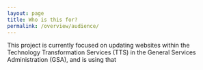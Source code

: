 ```yaml
---
layout: page
title: Who is this for?
permalink: /overview/audience/
---
```


This project is currently focused on updating websites within the Technology Transformation Services (TTS) in the General Services Administration (GSA), and is using that 

